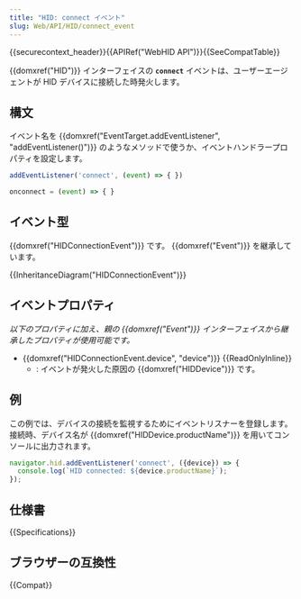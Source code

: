 ```yaml
---
title: "HID: connect イベント"
slug: Web/API/HID/connect_event
---
```


{{securecontext_header}}{{APIRef("WebHID API")}}{{SeeCompatTable}}

{{domxref("HID")}} インターフェイスの **`connect`** イベントは、ユーザーエージェントが HID デバイスに接続した時発火します。

## 構文

イベント名を {{domxref("EventTarget.addEventListener", "addEventListener()")}} のようなメソッドで使うか、イベントハンドラープロパティを設定します。

```js
addEventListener('connect', (event) => { })

onconnect = (event) => { }
```

## イベント型

{{domxref("HIDConnectionEvent")}} です。 {{domxref("Event")}} を継承しています。

{{InheritanceDiagram("HIDConnectionEvent")}}

## イベントプロパティ

_以下のプロパティに加え、親の {{domxref("Event")}} インターフェイスから継承したプロパティが使用可能です。_

- {{domxref("HIDConnectionEvent.device", "device")}} {{ReadOnlyInline}}
  - : イベントが発火した原因の {{domxref("HIDDevice")}} です。

## 例

この例では、デバイスの接続を監視するためにイベントリスナーを登録します。接続時、デバイス名が {{domxref("HIDDevice.productName")}} を用いてコンソールに出力されます。

```js
navigator.hid.addEventListener('connect', ({device}) => {
  console.log(`HID connected: ${device.productName}`);
});
```

## 仕様書

{{Specifications}}

## ブラウザーの互換性

{{Compat}}
